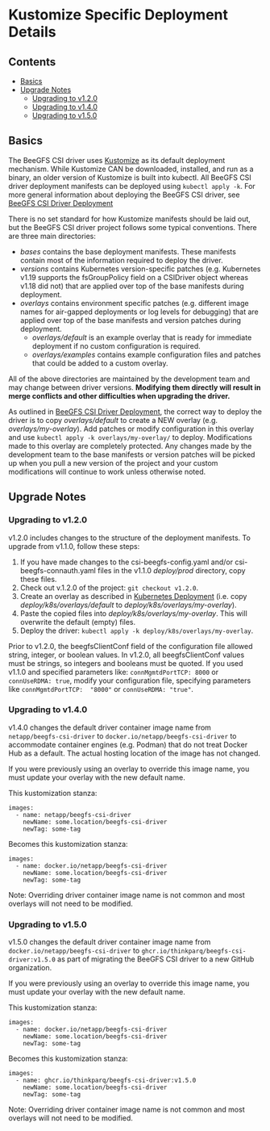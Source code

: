 # Kustomize Specific Deployment Details <!-- omit in toc -->

<a name="contents"></a>
## Contents <!-- omit in toc -->

- [Basics](#basics)
- [Upgrade Notes](#upgrade-notes)
  - [Upgrading to v1.2.0](#upgrading-to-v120)
  - [Upgrading to v1.4.0](#upgrading-to-v140)
  - [Upgrading to v1.5.0](#upgrading-to-v150)

<a name="basics"></a>
## Basics

The BeeGFS CSI driver uses [Kustomize](https://kustomize.io/) as its default 
deployment mechanism. While Kustomize CAN be downloaded, installed, and run as 
a binary, an older version of Kustomize is built into kubectl. All BeeGFS 
CSI driver deployment manifests can be deployed using `kubectl apply -k`. For 
more general information about deploying the BeeGFS CSI driver, see [BeeGFS 
CSI Driver Deployment](../../docs/deployment.md)

There is no set standard for how Kustomize manifests should be laid out, but 
the BeeGFS CSI driver project follows some typical conventions. There are three 
main directories:
* *bases* contains the base deployment manifests. These manifests contain most 
  of the information required to deploy the driver. 
* *versions* contains Kubernetes version-specific patches (e.g. Kubernetes 
  v1.19 supports the fsGroupPolicy field on a CSIDriver object whereas v1.18 
  did not) that are applied over top of the base manifests during deployment. 
* *overlays* contains environment specific patches (e.g. different image names
  for air-gapped deployments or log levels for debugging) that are applied 
  over top of the base manifests and version patches during deployment. 
    * *overlays/default* is an example overlay that is ready for immediate 
      deployment if no custom configuration is required.
    * *overlays/examples* contains example configuration files and patches that 
      could be added to a custom overlay.

All of the above directories are maintained by the development team and may 
change between driver versions. **Modifying them directly will result in merge 
conflicts and other difficulties when upgrading the driver.**

As outlined in [BeeGFS CSI Driver Deployment](../../docs/deployment.md), the 
correct way to deploy the driver is to copy *overlays/default* to create a NEW 
overlay (e.g. *overlays/my-overlay*). Add patches or modify configuration 
in this overlay and use `kubectl apply -k overlays/my-overlay/` to deploy.
Modifications made to this overlay are completely protected. Any changes made 
by the development team to the base manifests or version patches will be picked 
up when you pull a new version of the project and your custom modifications will 
continue to work unless otherwise noted.

## Upgrade Notes

<a name="upgrade-1.2.0-kubernetes-deployment"></a>
### Upgrading to v1.2.0

v1.2.0 includes changes to the structure of the deployment manifests. To upgrade
from v1.1.0, follow these steps:

1. If you have made changes to the csi-beegfs-config.yaml and/or
   csi-beegfs-connauth.yaml files in the v1.1.0 *deploy/prod* directory, copy
   these files.
1. Check out v.1.2.0 of the project: `git checkout v1.2.0`.
1. Create an overlay as described
   in [Kubernetes Deployment](#kubernetes-deployment) (i.e. copy
   *deploy/k8s/overlays/default* to *deploy/k8s/overlays/my-overlay*).
1. Paste the copied files into *deploy/k8s/overlays/my-overlay*. This will
   overwrite the default (empty) files.
1. Deploy the driver: `kubectl apply -k deploy/k8s/overlays/my-overlay`.

Prior to v1.2.0, the beegfsClientConf field of the configuration file allowed 
string, integer, or boolean values. In v1.2.0, all beegfsClientConf values must 
be strings, so integers and booleans must be quoted. If you used v1.1.0 and 
specified parameters like: `connMgmtdPortTCP: 8000` or `connUseRDMA: true`, 
modify your configuration file, specifying parameters like `connMgmtdPortTCP: 
"8000"` or `connUseRDMA: "true"`.

<a name="upgrade-1.4.0-kubernetes-deployment"></a>
### Upgrading to v1.4.0

v1.4.0 changes the default driver container image name from
`netapp/beegfs-csi-driver` to `docker.io/netapp/beegfs-csi-driver` to
accommodate container engines (e.g. Podman) that do not treat Docker Hub as a
default. The actual hosting location of the image has not changed.

If you were previously using an overlay to override this image name, you must
update your overlay with the new default name.

This kustomization stanza:
```
images:
  - name: netapp/beegfs-csi-driver
    newName: some.location/beegfs-csi-driver
    newTag: some-tag
```

Becomes this kustomization stanza:
```
images:
  - name: docker.io/netapp/beegfs-csi-driver
    newName: some.location/beegfs-csi-driver
    newTag: some-tag
```

Note: Overriding driver container image name is not common and most overlays
will not need to be modified.

<a name="upgrade-1.5.0-kubernetes-deployment"></a>
### Upgrading to v1.5.0

v1.5.0 changes the default driver container image name from
`docker.io/netapp/beegfs-csi-driver` to `ghcr.io/thinkparq/beegfs-csi-driver:v1.5.0` as
part of migrating the BeeGFS CSI driver to a new GitHub organization. 

If you were previously using an overlay to override this image name, you must
update your overlay with the new default name.

This kustomization stanza:
```
images:
  - name: docker.io/netapp/beegfs-csi-driver
    newName: some.location/beegfs-csi-driver
    newTag: some-tag
```

Becomes this kustomization stanza:
```
images:
  - name: ghcr.io/thinkparq/beegfs-csi-driver:v1.5.0
    newName: some.location/beegfs-csi-driver
    newTag: some-tag
```

Note: Overriding driver container image name is not common and most overlays
will not need to be modified.
